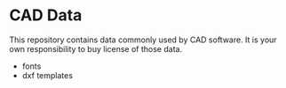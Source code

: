 # CAD Data

This repository contains data commonly used by CAD software. It is your own responsibility to buy license of those data.

- fonts
- dxf templates
